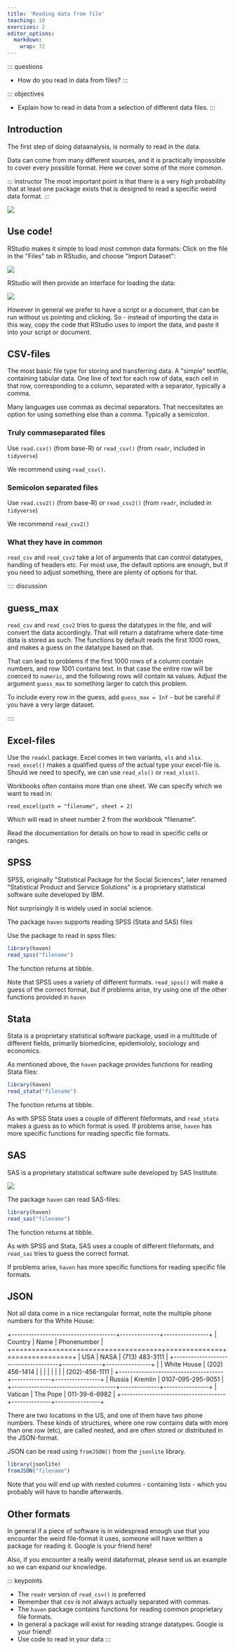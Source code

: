```yaml
---
title: 'Reading data from file'
teaching: 10
exercises: 2
editor_options: 
  markdown: 
    wrap: 72
---
```


::: questions
-   How do you read in data from files?
:::

::: objectives
-   Explain how to read in data from a selection of different data
    files.
:::

## Introduction

The first step of doing dataanalysis, is normally to read in the data.

Data can come from many different sources, and it is practically
impossible to cover every possible format. Here we cover some of the
more common.

::: instructor
The most important point is that there is a very high probability that
at least one package exists that is designed to read a specific weird
data format.
:::

![](fig/manyfiles.webp)

## Use code!

RStudio makes it simple to load most common data formats: Click on
the file in the "Files" tab in RStudio, and choose "Import Dataset":

![](fig/import-file.png)



RStudio will then provide an interface for loading the data:

![](fig/data_import.png)

However in general we prefer to have a script or a document, that can be
run without us pointing and clicking. So - instead of importing the data
in this way, copy the code that RStudio uses to import the data, and
paste it into your script or document.

## CSV-files

The most basic file type for storing and transferring data. A "simple"
textfile, containing tabular data. One line of text for each row of
data, each cell in that row, corresponding to a column, separated with a
separator, typically a comma.

Many languages use commas as decimal separators. That neccesitates an
option for using something else than a comma. Typically a semicolon.

### Truly commaseparated files

Use `read.csv()` (from base-R) or `read_csv()` (from `readr`, included
in `tidyverse`)

We recommend using `read_csv()`.

### Semicolon separated files

Use `read.csv2()` (from base-R) or `read_csv2()` (from `readr`, included
in `tidyverse`)

We recommend `read_csv2()`

### What they have in common

`read_csv` and `read_csv2` take a lot of arguments that can control
datatypes, handling of headers etc. For most use, the default options
are enough, but if you need to adjust something, there are plenty of
options for that.

:::: discussion
## guess_max

`read_csv` and `read_csv2` tries to guess the datatypes in the file, and
will convert the data accordingly. That will return a dataframe where
date-time data is stored as such. The functions by default reads the
first 1000 rows, and makes a guess on the datatype based on that.

That can lead to problems if the first 1000 rows of a column contain
numbers, and row 1001 contains text. In that case the entire row will be
coerced to `numeric`, and the following rows will contain `NA` values.
Adjust the argument `guess_max` to something larger to catch this
problem.

To include every row in the guess, add `guess_max = Inf` - but be
careful if you have a very large dataset.

::::

## Excel-files

Use the `readxl` package. Excel comes in two variants, `xls` and `xlsx`.
`read_excel()` makes a qualified quess of the actual type your
excel-file is. Should we need to specify, we can use `read_xls()` or
`read_xlsx()`.

Workbooks often contains more than one sheet. We can specify which we
want to read in:

`read_excel(path = "filename", sheet = 2)`

Which will read in sheet number 2 from the workbook "filename".

Read the documentation for details on how to read in specific cells or
ranges.

## SPSS

SPSS, originally "Statistical Package for the Social Sciences", later
renamed "Statistical Product and Service Solutions" is a proprietary
statistical software suite developed by IBM.

Not surprisingly it is widely used in social science.

The package `haven` supports reading SPSS (Stata and SAS) files

Use the package to read in spss files:


``` r
library(haven)
read_spss("filename")
```

The function returns at tibble.

Note that SPSS uses a variety of different formats. `read_spss()` will
make a guess of the correct format, but if problems arise, try using one
of the other functions provided in `haven`

## Stata

Stata is a proprietary statistical software package, used in a multitude
of different fields, primarily biomedicine, epidemiololy, sociology and
economics.

As mentioned above, the `haven` package provides functions for reading
Stata files:


``` r
library(haven)
read_stata("filename")
```

The function returns at tibble.

As with SPSS Stata uses a couple of different fileformats, and
`read_stata` makes a guess as to which format is used. If problems
arise, `haven` has more specific functions for reading specific file
formats.

## SAS

SAS is a proprietary statistical software suite developed by SAS
Institute.

![](fig/SasScreenshot.png)

The package `haven` can read SAS-files:


``` r
library(haven)
read_sas("filename")
```

The function returns at tibble.

As with SPSS and Stata, SAS uses a couple of different fileformats, and
`read_sas` tries to guess the correct format.

If problems arise, `haven` has more specific functions for reading
specific file formats.

## JSON

Not all data come in a nice rectangular format, note the multiple phone numbers
for the White House:

+-------------------------------------+--------------+----------------+
| Country                             | Name         | Phonenumber    |
+=====================================+==============+================+
| USA                                 | NASA         | (713) 483-3111 |
+-------------------------------------+--------------+----------------+
|                                     | White House  | (202) 456-1414 |
|                                     |              |                |
|                                     |              | (202)-456-1111 |
+-------------------------------------+--------------+----------------+
| Russia                              | Kremlin      | 0107-095-295-9051 |
+-------------------------------------+--------------+----------------+
| Vatican                             | The Pope     | 011-39-6-6982  |
+-------------------------------------+--------------+----------------+

There are two locations in the US, and one of them have two phone numbers.
These kinds of structures, where one row contains data with more than one
row (etc), are called nested, and are often stored or distributed in the
JSON-format.

JSON can be read using `fromJSON()` from the `jsonlite` library.

``` r
library(jsonlite)
fromJSON("filename")
```

Note that you will end up with nested columns - containing lists - which you 
probably will have to handle afterwards.


## Other formats

In general if a piece of software is in widespread enough use that you
encounter the weird file-format it uses, someone will have written a
package for reading it. Google is your friend here!

Also, if you encounter a really weird dataformat, please send us an
example so we can expand our knowledge.

::: keypoints
-   The `readr` version of `read_csv()` is preferred
-   Remember that csv is not always actually separated with commas.
-   The `haven` package contains functions for reading common
    proprietary file formats.
-   In general a package will exist for reading strange datatypes.
    Google is your friend!
-   Use code to read in your data
:::
